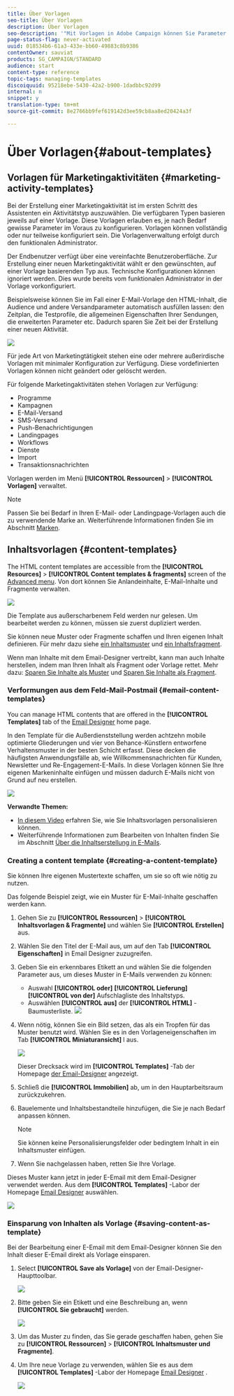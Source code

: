 ```yaml
---
title: Über Vorlagen
seo-title: Über Vorlagen
description: Über Vorlagen
seo-description: '"Mit Vorlagen in Adobe Campaign können Sie Parameter entsprechend Ihren Anforderungen vorab konfigurieren: Vorlagen können eine vollständige oder teilweise Konfiguration der Marketing-Aktivität aufweisen, damit auch technisch weniger versierte Benutzer Adobe Campaign problemlos verwenden können."'
page-status-flag: never-activated
uuid: 018534b6-61a3-433e-bb60-49883c8b9386
contentOwner: sauviat
products: SG_CAMPAIGN/STANDARD
audience: start
content-type: reference
topic-tags: managing-templates
discoiquuid: 95218ebe-5430-42a2-b900-1dadbbc92d99
internal: n
snippet: y
translation-type: tm+mt
source-git-commit: 8e2766bb9fef619142d3ee59cb8aa8ed20424a3f

---
```



# Über Vorlagen{#about-templates}

## Vorlagen für Marketingaktivitäten {#marketing-activity-templates}

Bei der Erstellung einer Marketingaktivität ist im ersten Schritt des Assistenten ein Aktivitätstyp auszuwählen. Die verfügbaren Typen basieren jeweils auf einer Vorlage. Diese Vorlagen erlauben es, je nach Bedarf gewisse Parameter im Voraus zu konfigurieren. Vorlagen können vollständig oder nur teilweise konfiguriert sein. Die Vorlagenverwaltung erfolgt durch den funktionalen Administrator.

Der Endbenutzer verfügt über eine vereinfachte Benutzeroberfläche. Zur Erstellung einer neuen Marketingaktivität wählt er den gewünschten, auf einer Vorlage basierenden Typ aus. Technische Konfigurationen können ignoriert werden. Dies wurde bereits vom funktionalen Administrator in der Vorlage vorkonfiguriert.

Beispielsweise können Sie im Fall einer E-Mail-Vorlage den HTML-Inhalt, die Audience und andere Versandparameter automatisch ausfüllen lassen: den Zeitplan, die Testprofile, die allgemeinen Eigenschaften Ihrer Sendungen, die erweiterten Parameter etc. Dadurch sparen Sie Zeit bei der Erstellung einer neuen Aktivität.

![](assets/template_1.png)

Für jede Art von Marketingtätigkeit stehen eine oder mehrere außerirdische Vorlagen mit minimaler Konfiguration zur Verfügung. Diese vordefinierten Vorlagen können nicht geändert oder gelöscht werden.

Für folgende Marketingaktivitäten stehen Vorlagen zur Verfügung:

* Programme
* Kampagnen
* E-Mail-Versand
* SMS-Versand
* Push-Benachrichtigungen
* Landingpages
* Workflows
* Dienste
* Import
* Transaktionsnachrichten

Vorlagen werden im Menü **[!UICONTROL Ressourcen]** &gt; **[!UICONTROL Vorlagen]** verwaltet.

>[!NOTE]
>
>Passen Sie bei Bedarf in Ihren E-Mail- oder Landingpage-Vorlagen auch die zu verwendende Marke an. Weiterführende Informationen finden Sie im Abschnitt [Marken](../../administration/using/branding.md).

## Inhaltsvorlagen  {#content-templates}

The HTML content templates are accessible from the **[!UICONTROL Resources]** &gt; **[!UICONTROL Content templates &amp; fragments]** screen of the [Advanced menu](../../start/using/interface-description.md#advanced-menu). Von dort können Sie Anlandeinhalte, E-Mail-Inhalte und Fragmente verwalten.

![](assets/content_templates_list.png)

Die Template aus außerscharbenem Feld werden nur gelesen. Um bearbeitet werden zu können, müssen sie zuerst dupliziert werden.

Sie können neue Muster oder Fragmente schaffen und Ihren eigenen Inhalt definieren. Für mehr dazu siehe [ein Inhaltsmuster](../../start/using/about-templates.md#creating-a-content-template) und [ein Inhaltsfragment](../../designing/using/defining-the-email-structure.md#creating-a-content-fragment).

Wenn man Inhalte mit dem Email-Designer vertreibt, kann man auch Inhalte herstellen, indem man Ihren Inhalt als Fragment oder Vorlage rettet. Mehr dazu: [Sparen Sie Inhalte als Muster](../../start/using/about-templates.md#saving-content-as-template) und [Sparen Sie Inhalte als Fragment](../../designing/using/defining-the-email-structure.md#saving-content-as-a-fragment).

### Verformungen aus dem Feld-Mail-Postmail {#email-content-templates}

You can manage HTML contents that are offered in the **[!UICONTROL Templates]** tab of the [Email Designer](../../designing/using/about-email-content-design.md#about-the-email-designer) home page.

In den Template für die Außerdienststellung werden achtzehn mobile optimierte Gliederungen und vier von Behance-Künstlern entworfene Verhaltensmuster in der besten Schicht erfasst. Diese decken die häufigsten Anwendungsfälle ab, wie Willkommensnachrichten für Kunden, Newsletter und Re-Engagement-E-Mails. In diese Vorlagen können Sie Ihre eigenen Markeninhalte einfügen und müssen dadurch E-Mails nicht von Grund auf neu erstellen.

![](assets/content_templates.png)

**Verwandte Themen:**

* [In diesem Video](https://helpx.adobe.com/campaign/kt/acs/using/acs-email_content_templates-feature-video-use.html) erfahren Sie, wie Sie Inhaltsvorlagen personalisieren können.
* Weiterführende Informationen zum Bearbeiten von Inhalten finden Sie im Abschnitt [Über die Inhaltserstellung in E-Mails](../../designing/using/about-email-content-design.md).

### Creating a content template {#creating-a-content-template}

Sie können Ihre eigenen Mustertexte schaffen, um sie so oft wie nötig zu nutzen.

Das folgende Beispiel zeigt, wie ein Muster für E-Mail-Inhalte geschaffen werden kann.

1. Gehen Sie zu **[!UICONTROL Ressourcen]** &gt; **[!UICONTROL Inhaltsvorlagen &amp; Fragmente]** und wählen Sie **[!UICONTROL Erstellen]** aus.
1. Wählen Sie den Titel der E-Mail aus, um auf den Tab **[!UICONTROL Eigenschaften]** in Email Designer zuzugreifen.
1. Geben Sie ein erkennbares Etikett an und wählen Sie die folgenden Parameter aus, um dieses Muster in E-Mails verwenden zu können:

   * Auswahl **[!UICONTROL oder]** **[!UICONTROL Lieferung]** **[!UICONTROL von der]** Aufschlagliste des Inhaltstyps.
   * Auswählen **[!UICONTROL aus]** der **[!UICONTROL HTML]** -Baumusterliste.
   ![](assets/email_designer_create-template.png)

1. Wenn nötig, können Sie ein Bild setzen, das als ein Tropfen für das Muster benutzt wird. Wählen Sie es in den Vorlageneigenschaften im Tab **[!UICONTROL Miniaturansicht]** l aus.

   ![](assets/email_designer_create-template_thumbnail.png)

   Dieser Drecksack wird im **[!UICONTROL Templates]** -Tab der Homepage [der Email-Designer](../../designing/using/about-email-content-design.md#about-the-email-designer) angezeigt.

1. Schließ die **[!UICONTROL Immobilien]** ab, um in den Hauptarbeitsraum zurückzukehren.
1. Bauelemente und Inhaltsbestandteile hinzufügen, die Sie je nach Bedarf anpassen können.
   >[!NOTE]
   >
   > Sie können keine Personalisierungsfelder oder bedingtem Inhalt in ein Inhaltsmuster einfügen.
1. Wenn Sie nachgelassen haben, retten Sie Ihre Vorlage.

Dieses Muster kann jetzt in jeder E-Email mit dem Email-Designer verwendet werden. Aus dem **[!UICONTROL Templates]** -Labor der Homepage [Email Designer](../../designing/using/about-email-content-design.md#about-the-email-designer) auswählen.

![](assets/content_template_new.png)

### Einsparung von Inhalten als Vorlage {#saving-content-as-template}

Bei der Bearbeitung einer E-Email mit dem Email-Designer können Sie den Inhalt dieser E-Email direkt als Vorlage einsparen.

<!--[!CAUTION]
>
>You cannot save as template a structure containing personalization fields or dynamic content.-->

1. Select **[!UICONTROL Save als Vorlage]** von der Email-Designer-Haupttoolbar.

   ![](assets/email_designer_save-as-template.png)

1. Bitte geben Sie ein Etikett und eine Beschreibung an, wenn **[!UICONTROL Sie gebraucht]** werden.

   ![](assets/email_designer_save-as-template_creation.png)

1. Um das Muster zu finden, das Sie gerade geschaffen haben, gehen Sie zu **[!UICONTROL Ressourcen]** &gt; **[!UICONTROL Inhaltsmuster und Fragmente]**.

1. Um Ihre neue Vorlage zu verwenden, wählen Sie es aus dem **[!UICONTROL Templates]** -Labor der Homepage [Email Designer](../../designing/using/about-email-content-design.md#about-the-email-designer) .

   ![](assets/content_template_new.png)

